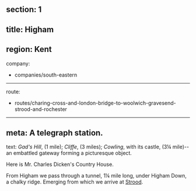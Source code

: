 section: 1
----
title: Higham
----
region: Kent
----
company:
- companies/south-eastern
----
route:
- routes/charing-cross-and-london-bridge-to-woolwich-gravesend-strood-and-rochester
----
meta: A telegraph station.
----
text: *Gad's Hill*, (1 mile); *Cliffe*, (3 miles); *Cowling*, with its castle, (3¼ mile)--an embattled gateway forming a picturesque object.

Here is Mr. Charles Dicken's Country House.

From Higham we pass through a tunnel, 1¼ mile long, under Higham Down, a chalky ridge. Emerging from which we arrive at [Strood](/stations/strood).